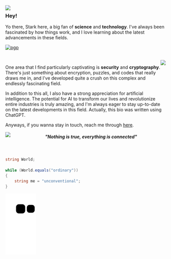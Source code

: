<img align="left" src="https://i.imgur.com/g2ChOGq.png">

### Hey!

Yo there, Stark here, a big fan of **science** and **technology**. I've always been fascinated by how things work, and I love learning about the latest advancements in these fields. 

[![pgp](https://img.shields.io/badge/404-User%20not%20found!-313131)](https://github.com/St4rkW0lf)

<br>

<img align="right" src="https://pa1.narvii.com/5783/1aabec6a2305a4dc629404429e59ed7a1b8b5d63_hq.gif">

One area that I find particularly captivating is **security** and **cryptography**. There's just something about encryption, puzzles, and codes that really draws me in, and I've developed quite a crush on this complex and endlessly fascinating field.

In addition to this all, I also have a strong appreciation for artificial intelligence. The potential for AI to transform our lives and revolutionize entire industries is truly amazing, and I'm always eager to stay up-to-date on the latest developments in this field. Actually, this bio was written using ChatGPT.

Anyways, if you wanna stay in touch, reach me through [here](https://discord.com/users/1084088848650338354).

<img width="35px" align="left" src="https://cdnb.artstation.com/p/assets/images/images/035/838/193/original/beatriz-conrado-happyjoy.gif?1616023466"> <h5><p align="center" ><i>"Nothing is true, everything is connected"</i></p></h5>

<br>

```c#
string World;

while (World.equals("ordinary"))
{
    string me = "unconventional";
}
```

![Snake animation](https://github.com/St4rkW0lf/St4rkW0lf/blob/output/github-contribution-grid-snake.svg)

<!--
<div>
<a href="https://github.com/St4rkW0lf">
<img height="180em" src="https://github-readme-stats.vercel.app/api/top-langs/?username=St4rkW0lf&layout=compact&langs_count=7&theme=dracula"/>
<img height="180em" src="https://github-readme-stats.vercel.app/api?username=St4rkW0lf&show_icons=true&theme=dracula&include_all_commits=true&count_private=true"/>
</div>
-->
